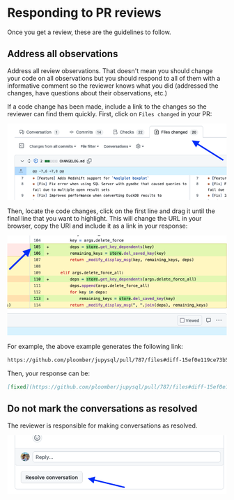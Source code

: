 # Responding to PR reviews

Once you get a review, these are the guidelines to follow.

## Address all observations

Address all review observations. That doesn't mean you should change your code on
all observations but you should respond to all of them with a informative comment so
the reviewer knows what you did (addressed the changes, have questions about their
observations, etc.)

If a code change has been made, include a link to the changes so the reviewer
can find them quickly. First, click on `Files changed` in your PR:

![](../assets/files-changed.png)

Then, locate the code changes, click on the first line and drag it until the final line that you want to highlight. This will change the URL in your browser, copy the URl and include it as a link in your response:

![](../assets/lines-changed.png)

For example, the above example generates the following link:

```md
https://github.com/ploomber/jupysql/pull/787/files#diff-15ef0e119ce73b542976f499fcc3cbb967d30af8199e058aec2bc77c30973061R105-R114
```

Then, your response can be:

```md
[fixed](https://github.com/ploomber/jupysql/pull/787/files#diff-15ef0e119ce73b542976f499fcc3cbb967d30af8199e058aec2bc77c30973061R105-R114)
```

## **Do not** mark the conversations as resolved

The reviewer is responsible for making conversations as resolved.

![](../assets/resolve-conversation.png)

